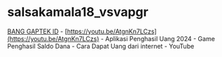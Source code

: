 # salsakamala18_vsvapgr
[BANG GAPTEK ID](https://m.youtube.com/@BANGGAPTEKID) - [https://youtu.be/AtgnKn7LCzs](https://youtu.be/AtgnKn7LCzs) - Aplikasi Penghasil Uang 2024 - Game Penghasil Saldo Dana - Cara Dapat Uang dari internet - YouTube
